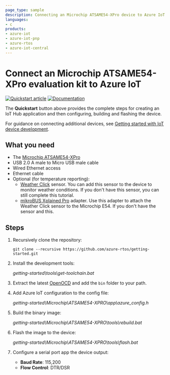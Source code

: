 ```yaml
---
page_type: sample
description: Connecting an Microchip ATSAME54-XPro device to Azure IoT using Azure RTOS
languages:
- c
products:
- azure-iot
- azure-iot-pnp
- azure-rtos
- azure-iot-central
---
```


# Connect an Microchip ATSAME54-XPro evaluation kit to Azure IoT

[![Quickstart article](../../docs/media/docs-link-buttons/azure-quickstart.svg)](https://docs.microsoft.com/azure/iot-develop/quickstart-devkit-microchip-atsame54-xpro-iot-hub)
[![Documentation](../../docs/media/docs-link-buttons/azure-documentation.svg)](https://docs.microsoft.com/azure/iot-develop/)

The **Quickstart** button above provides the complete steps for creating an IoT Hub application and then configuring, building and flashing the device.

For guidance on connecting additional devices, see [Getting started with IoT device development](https://learn.microsoft.com/en-us/azure/iot-develop/about-getting-started-device-development).

## What you need

* The [Microchip ATSAME54-XPro](https://www.microchip.com/developmenttools/productdetails/atsame54-xpro)
* USB 2.0 A male to Micro USB male cable
* Wired Ethernet access
* Ethernet cable
* Optional (for temperature reporting):
    * [Weather Click](https://www.mikroe.com/weather-click) sensor. You can add this sensor to the device to monitor weather conditions. If you don't have this sensor, you can still complete this tutorial.
    * [mikroBUS Xplained Pro](https://www.microchip.com/Developmenttools/ProductDetails/ATMBUSADAPTER-XPRO) adapter. Use this adapter to attach the Weather Click sensor to the Microchip E54. If you don't have the sensor and this.

## Steps

1. Recursively clone the repository:
    ```shell
    git clone --recursive https://github.com/azure-rtos/getting-started.git
    ```

1. Install the development tools:

    *getting-started\tools\get-toolchain.bat*

1. Extract the latest [OpenOCD](https://gnutoolchains.com/arm-eabi/openocd) and add the `bin` folder to your path.

1. Add Azure IoT configuration to the config file:
    
    *getting-started\Microchip\ATSAME54-XPRO\app\azure_config.h*
    
1. Build the binary image:

    *getting-started\Microchip\ATSAME54-XPRO\tools\rebuild.bat*

1. Flash the image to the device:

    *getting-started\Microchip\ATSAME54-XPRO\tools\flash.bat*

1. Configure a serial port app the device output:
    * **Baud Rate**: 115,200
    * **Flow Control**: DTR/DSR
